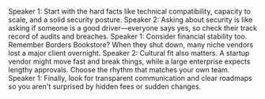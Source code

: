Speaker 1: Start with the hard facts like technical compatibility, capacity to scale, and a solid security posture.
Speaker 2: Asking about security is like asking if someone is a good driver—everyone says yes, so check their track record of audits and breaches.
Speaker 1: Consider financial stability too. Remember Borders Bookstore? When they shut down, many niche vendors lost a major client overnight.
Speaker 2: Cultural fit also matters. A startup vendor might move fast and break things, while a large enterprise expects lengthy approvals. Choose the rhythm that matches your own team.
Speaker 1: Finally, look for transparent communication and clear roadmaps so you aren't surprised by hidden fees or sudden changes.
